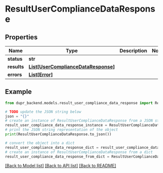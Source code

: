 # ResultUserComplianceDataResponse


## Properties

Name | Type | Description | Notes
------------ | ------------- | ------------- | -------------
**status** | **str** |  | 
**results** | [**List[UserComplianceDataResponse]**](UserComplianceDataResponse.md) |  | 
**errors** | [**List[Error]**](Error.md) |  | 

## Example

```python
from dupr_backend.models.result_user_compliance_data_response import ResultUserComplianceDataResponse

# TODO update the JSON string below
json = "{}"
# create an instance of ResultUserComplianceDataResponse from a JSON string
result_user_compliance_data_response_instance = ResultUserComplianceDataResponse.from_json(json)
# print the JSON string representation of the object
print(ResultUserComplianceDataResponse.to_json())

# convert the object into a dict
result_user_compliance_data_response_dict = result_user_compliance_data_response_instance.to_dict()
# create an instance of ResultUserComplianceDataResponse from a dict
result_user_compliance_data_response_from_dict = ResultUserComplianceDataResponse.from_dict(result_user_compliance_data_response_dict)
```
[[Back to Model list]](../README.md#documentation-for-models) [[Back to API list]](../README.md#documentation-for-api-endpoints) [[Back to README]](../README.md)


